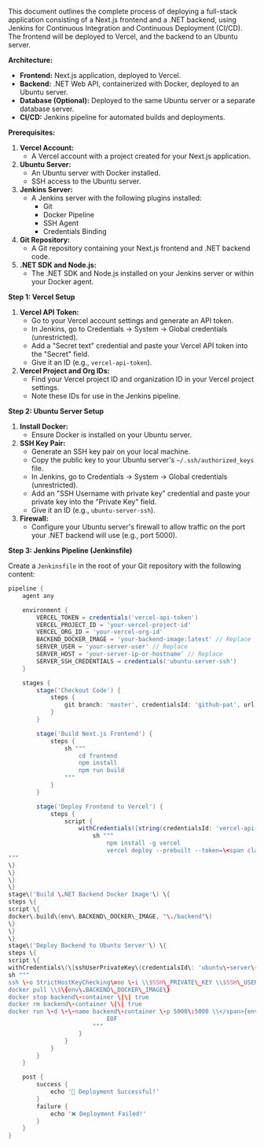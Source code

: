 

This document outlines the complete process of deploying a full-stack application consisting of a Next.js frontend and a .NET backend, using Jenkins for Continuous Integration and Continuous Deployment (CI/CD). The frontend will be deployed to Vercel, and the backend to an Ubuntu server.

**Architecture:**

* **Frontend:** Next.js application, deployed to Vercel.
* **Backend:** .NET Web API, containerized with Docker, deployed to an Ubuntu server.
* **Database (Optional):** Deployed to the same Ubuntu server or a separate database server.
* **CI/CD:** Jenkins pipeline for automated builds and deployments.

**Prerequisites:**

1.  **Vercel Account:**
    * A Vercel account with a project created for your Next.js application.
2.  **Ubuntu Server:**
    * An Ubuntu server with Docker installed.
    * SSH access to the Ubuntu server.
3.  **Jenkins Server:**
    * A Jenkins server with the following plugins installed:
        * Git
        * Docker Pipeline
        * SSH Agent
        * Credentials Binding
4.  **Git Repository:**
    * A Git repository containing your Next.js frontend and .NET backend code.
5.  **.NET SDK and Node.js:**
    * The .NET SDK and Node.js installed on your Jenkins server or within your Docker agent.

**Step 1: Vercel Setup**

1.  **Vercel API Token:**
    * Go to your Vercel account settings and generate an API token.
    * In Jenkins, go to Credentials -> System -> Global credentials (unrestricted).
    * Add a "Secret text" credential and paste your Vercel API token into the "Secret" field.
    * Give it an ID (e.g., `vercel-api-token`).
2.  **Vercel Project and Org IDs:**
    * Find your Vercel project ID and organization ID in your Vercel project settings.
    * Note these IDs for use in the Jenkins pipeline.

**Step 2: Ubuntu Server Setup**

1.  **Install Docker:**
    * Ensure Docker is installed on your Ubuntu server.
2.  **SSH Key Pair:**
    * Generate an SSH key pair on your local machine.
    * Copy the public key to your Ubuntu server's `~/.ssh/authorized_keys` file.
    * In Jenkins, go to Credentials -> System -> Global credentials (unrestricted).
    * Add an "SSH Username with private key" credential and paste your private key into the "Private Key" field.
    * Give it an ID (e.g., `ubuntu-server-ssh`).
3.  **Firewall:**
    * Configure your Ubuntu server's firewall to allow traffic on the port your .NET backend will use (e.g., port 5000).

**Step 3: Jenkins Pipeline (Jenkinsfile)**

Create a `Jenkinsfile` in the root of your Git repository with the following content:

```groovy
pipeline {
    agent any

    environment {
        VERCEL_TOKEN = credentials('vercel-api-token')
        VERCEL_PROJECT_ID = 'your-vercel-project-id'
        VERCEL_ORG_ID = 'your-vercel-org-id'
        BACKEND_DOCKER_IMAGE = 'your-backend-image:latest' // Replace
        SERVER_USER = 'your-server-user' // Replace
        SERVER_HOST = 'your-server-ip-or-hostname' // Replace
        SERVER_SSH_CREDENTIALS = credentials('ubuntu-server-ssh')
    }

    stages {
        stage('Checkout Code') {
            steps {
                git branch: 'master', credentialsId: 'github-pat', url: '[https://github.com/PrathmeshnPawar/aimsr-website.git](https://github.com/PrathmeshnPawar/aimsr-website.git)' //Replace
            }
        }

        stage('Build Next.js Frontend') {
            steps {
                sh """
                    cd frontend
                    npm install
                    npm run build
                """
            }
        }

        stage('Deploy Frontend to Vercel') {
            steps {
                script {
                    withCredentials([string(credentialsId: 'vercel-api-token', variable: 'VERCEL_TOKEN')]) {
                        sh """
                            npm install -g vercel
                            vercel deploy --prebuilt --token=\<span class="math-inline">VERCEL\_TOKEN \-\-projectId\=\\$VERCEL\_PROJECT\_ID \-\-orgId\=\\$VERCEL\_ORG\_ID
"""
\}
\}
\}
\}
stage\('Build \.NET Backend Docker Image'\) \{
steps \{
script \{
docker\.build\(env\.BACKEND\_DOCKER\_IMAGE, "\./backend"\)
\}
\}
\}
stage\('Deploy Backend to Ubuntu Server'\) \{
steps \{
script \{
withCredentials\(\[sshUserPrivateKey\(credentialsId\: 'ubuntu\-server\-ssh', keyFileVariable\: 'SSH\_PRIVATE\_KEY', usernameVariable\: 'SSH\_USER'\)\]\) \{
sh """
ssh \-o StrictHostKeyChecking\=no \-i \\$SSH\_PRIVATE\_KEY \\$SSH\_USER@\\$SERVER\_HOST <<EOF
docker pull \\$\{env\.BACKEND\_DOCKER\_IMAGE\}
docker stop backend\-container \|\| true
docker rm backend\-container \|\| true
docker run \-d \-\-name backend\-container \-p 5000\:5000 \\</span>{env.BACKEND_DOCKER_IMAGE}
                            EOF
                        """
                    }
                }
            }
        }
    }

    post {
        success {
            echo '🎉 Deployment Successful!'
        }
        failure {
            echo '❌ Deployment Failed!'
        }
    }
}